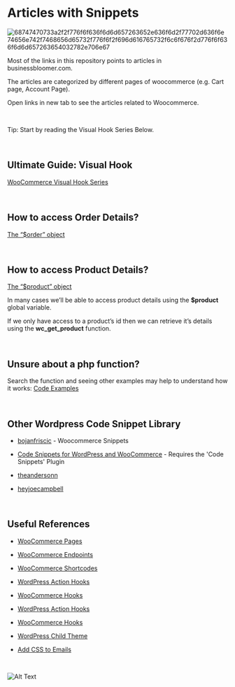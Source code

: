 # Articles with Snippets 

![68747470733a2f2f776f6f636f6d6d657263652e636f6d2f77702d636f6e74656e742f7468656d65732f776f6f2f696d616765732f6c6f676f2d776f6f636f6d6d657263654032782e706e67](https://user-images.githubusercontent.com/84559502/119216579-094ae300-bb07-11eb-9c77-2f8543ced512.png)

Most of the links in this repository points to articles in businessbloomer.com. 

The articles are categorized by different pages of woocommerce (e.g. Cart page, Account Page). 

Open links in new tab to see the articles related to Woocommerce.

<br/>

Tip: Start by reading the Visual Hook Series Below.

<br/>

## Ultimate Guide: Visual Hook
[WooCommerce Visual Hook Series](https://www.businessbloomer.com/category/woocommerce-tips/visual-hook-series/)

<br/>

## How to access Order Details?
[The “$order” object](https://www.businessbloomer.com/woocommerce-easily-get-order-info-total-items-etc-from-order-object/)

<br/>

## How to access Product Details?

[The “$product” object](https://www.businessbloomer.com/woocommerce-easily-get-product-info-title-sku-desc-product-object/)

In many cases we’ll be able to access product details using the **$product** global variable.

If we only have access to a product’s id then we can retrieve it’s details using the **wc_get_product** function.

<br/>

## Unsure about a php function?
Search the function and seeing other examples may help to understand how it works: [Code Examples](https://hotexamples.com/)

<br/>

## Other Wordpress Code Snippet Library

* [bojanfriscic](https://github.com/bojanfriscic/wordpress-snippets/tree/master/Woocommerce) - Woocommerce Snippets

* [Code Snippets for WordPress and WooCommerce](https://github.com/lukecav/code-snippets-wp-speed-up) - Requires the 'Code Snippets' Plugin

* [theandersonn](https://github.com/theandersonn/wp-snippets)

* [heyjoecampbell](https://github.com/heyjoecampbell/wordpress-snippets)



<br/>

## Useful References

* [WooCommerce Pages](https://docs.woocommerce.com/document/woocommerce-pages/)

* [WooCommerce Endpoints](https://docs.woocommerce.com/document/woocommerce-endpoints-2-1/)

* [WooCommerce Shortcodes](https://docs.woocommerce.com/document/woocommerce-shortcodes/)

* [WordPress Action Hooks](https://developer.wordpress.org/plugins/hooks/actions/)

* [WooCommerce Hooks](https://docs.woocommerce.com/document/introduction-to-hooks-actions-and-filters/)

* [WordPress Action Hooks](https://developer.wordpress.org/plugins/hooks/actions/)

* [WooCommerce Hooks](https://docs.woocommerce.com/document/introduction-to-hooks-actions-and-filters/)

* [WordPress Child Theme](https://developer.wordpress.org/themes/advanced-topics/child-themes/)

* [Add CSS to Emails](https://businessbloomer.com/woocommerce-add-css-woocommerce-emails/)


<br/>


![Alt Text](https://media.giphy.com/media/vFKqnCdLPNOKc/giphy.gif)
